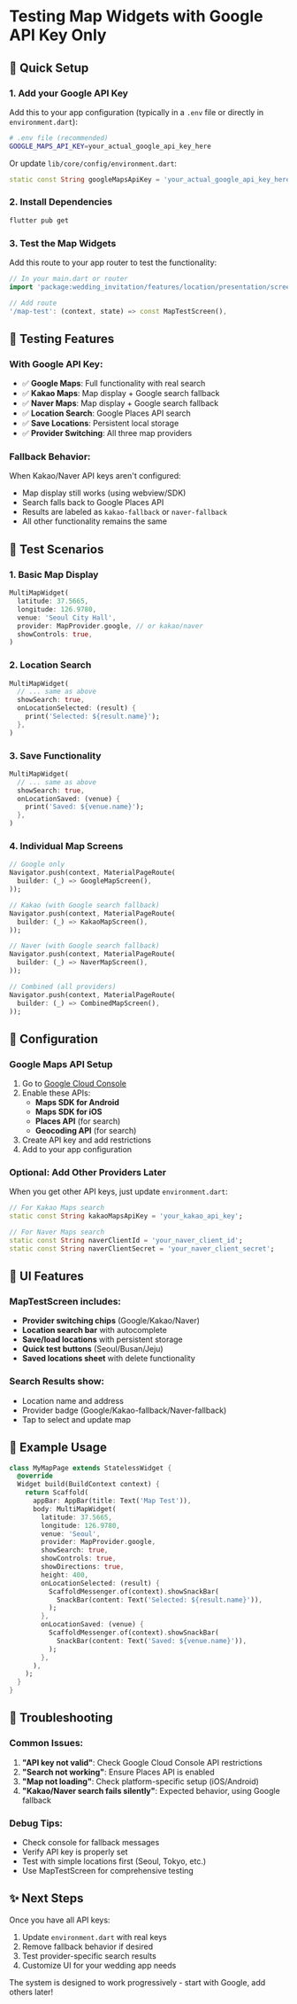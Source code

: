 # Testing Map Widgets with Google API Key Only

## 🚀 Quick Setup

### 1. Add your Google API Key

Add this to your app configuration (typically in a `.env` file or directly in `environment.dart`):

```bash
# .env file (recommended)
GOOGLE_MAPS_API_KEY=your_actual_google_api_key_here
```

Or update `lib/core/config/environment.dart`:
```dart
static const String googleMapsApiKey = 'your_actual_google_api_key_here';
```

### 2. Install Dependencies

```bash
flutter pub get
```

### 3. Test the Map Widgets

Add this route to your app router to test the functionality:

```dart
// In your main.dart or router
import 'package:wedding_invitation/features/location/presentation/screens/map_test_screen.dart';

// Add route
'/map-test': (context, state) => const MapTestScreen(),
```

## 🧪 Testing Features

### **With Google API Key:**
- ✅ **Google Maps**: Full functionality with real search
- ✅ **Kakao Maps**: Map display + Google search fallback  
- ✅ **Naver Maps**: Map display + Google search fallback
- ✅ **Location Search**: Google Places API search
- ✅ **Save Locations**: Persistent local storage
- ✅ **Provider Switching**: All three map providers

### **Fallback Behavior:**
When Kakao/Naver API keys aren't configured:
- Map display still works (using webview/SDK)
- Search falls back to Google Places API
- Results are labeled as `kakao-fallback` or `naver-fallback`
- All other functionality remains the same

## 🎯 Test Scenarios

### 1. **Basic Map Display**
```dart
MultiMapWidget(
  latitude: 37.5665,
  longitude: 126.9780,
  venue: 'Seoul City Hall',
  provider: MapProvider.google, // or kakao/naver
  showControls: true,
)
```

### 2. **Location Search**
```dart
MultiMapWidget(
  // ... same as above
  showSearch: true,
  onLocationSelected: (result) {
    print('Selected: ${result.name}');
  },
)
```

### 3. **Save Functionality**
```dart
MultiMapWidget(
  // ... same as above
  showSearch: true,
  onLocationSaved: (venue) {
    print('Saved: ${venue.name}');
  },
)
```

### 4. **Individual Map Screens**
```dart
// Google only
Navigator.push(context, MaterialPageRoute(
  builder: (_) => GoogleMapScreen(),
));

// Kakao (with Google search fallback)
Navigator.push(context, MaterialPageRoute(
  builder: (_) => KakaoMapScreen(),
));

// Naver (with Google search fallback)
Navigator.push(context, MaterialPageRoute(
  builder: (_) => NaverMapScreen(),
));

// Combined (all providers)
Navigator.push(context, MaterialPageRoute(
  builder: (_) => CombinedMapScreen(),
));
```

## 🔧 Configuration

### Google Maps API Setup
1. Go to [Google Cloud Console](https://console.cloud.google.com/)
2. Enable these APIs:
   - **Maps SDK for Android**
   - **Maps SDK for iOS** 
   - **Places API** (for search)
   - **Geocoding API** (for search)
3. Create API key and add restrictions
4. Add to your app configuration

### Optional: Add Other Providers Later
When you get other API keys, just update `environment.dart`:

```dart
// For Kakao Maps search
static const String kakaoMapsApiKey = 'your_kakao_api_key';

// For Naver Maps search  
static const String naverClientId = 'your_naver_client_id';
static const String naverClientSecret = 'your_naver_client_secret';
```

## 🎨 UI Features

### MapTestScreen includes:
- **Provider switching chips** (Google/Kakao/Naver)
- **Location search bar** with autocomplete
- **Save/load locations** with persistent storage
- **Quick test buttons** (Seoul/Busan/Jeju)
- **Saved locations sheet** with delete functionality

### Search Results show:
- Location name and address
- Provider badge (Google/Kakao-fallback/Naver-fallback)
- Tap to select and update map

## 📱 Example Usage

```dart
class MyMapPage extends StatelessWidget {
  @override
  Widget build(BuildContext context) {
    return Scaffold(
      appBar: AppBar(title: Text('Map Test')),
      body: MultiMapWidget(
        latitude: 37.5665,
        longitude: 126.9780,
        venue: 'Seoul',
        provider: MapProvider.google,
        showSearch: true,
        showControls: true,
        showDirections: true,
        height: 400,
        onLocationSelected: (result) {
          ScaffoldMessenger.of(context).showSnackBar(
            SnackBar(content: Text('Selected: ${result.name}')),
          );
        },
        onLocationSaved: (venue) {
          ScaffoldMessenger.of(context).showSnackBar(
            SnackBar(content: Text('Saved: ${venue.name}')),
          );
        },
      ),
    );
  }
}
```

## 🐛 Troubleshooting

### Common Issues:
1. **"API key not valid"**: Check Google Cloud Console API restrictions
2. **"Search not working"**: Ensure Places API is enabled
3. **"Map not loading"**: Check platform-specific setup (iOS/Android)
4. **"Kakao/Naver search fails silently"**: Expected behavior, using Google fallback

### Debug Tips:
- Check console for fallback messages
- Verify API key is properly set
- Test with simple locations first (Seoul, Tokyo, etc.)
- Use MapTestScreen for comprehensive testing

## ✨ Next Steps

Once you have all API keys:
1. Update `environment.dart` with real keys
2. Remove fallback behavior if desired
3. Test provider-specific search results
4. Customize UI for your wedding app needs

The system is designed to work progressively - start with Google, add others later!